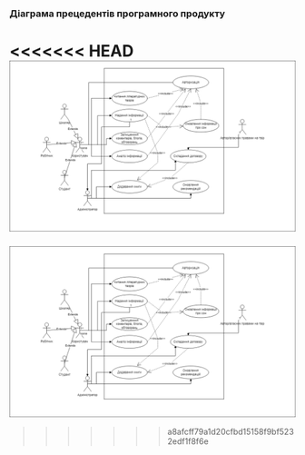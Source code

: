 ### Діаграма прецедентів програмного продукту
<<<<<<< HEAD
![](https://github.com/oleksandrblazhko/eai205-boychuk/blob/eai205-boychuk_with_laboratory_work_2/1-SoftwareRequirements/1.3-SoftwareUserRequirements/1.3.3-UseCaseDiagram/LB2_TSPP_Use_case.png)
=======
![](https://github.com/oleksandrblazhko/eai205-boychuk/blob/eai205-boychuk_with_laboratory_work_2/1-SoftwareRequirements/1.3-SoftwareUserRequirements/1.3.3-UseCaseDiagram/LB2_TSPP_Use_case.png)
>>>>>>> a8afcff79a1d20cfbd15158f9bf5232edf1f8f6e
